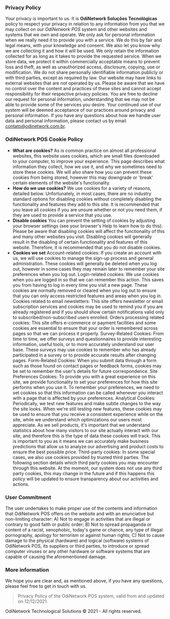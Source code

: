 ### Privacy Policy
Your privacy is important to us. It is **OdiNetwork Soluções Tecnológicas** policy to respect your privacy in relation to any information from you that we may collect on our *OdiNetwork POS* system and other websites and systems that we own and operate. We only ask for personal information when we really need it to provide you with a service. We do this by fair and legal means, with your knowledge and consent. We also let you know why we are collecting it and how it will be used. We only retain the information collected for as long as it takes to provide the requested service. When we store data, we protect it within commercially acceptable means to prevent loss and theft, as well as unauthorized access, disclosure, copying, use or modification. We do not share personally identifiable information publicly or with third parties, except as required by law. Our website may have links to external websites that are not operated by us. Please be aware that we have no control over the content and practices of these sites and cannot accept responsibility for their respective privacy policies. You are free to decline our request for personal information, understanding that we may not be able to provide some of the services you desire. Your continued use of our system will be deemed acceptance of our practices around privacy and personal information. If you have any questions about how we handle user data and personal information, please contact us by email contato@odinetwork.com.br.

### OdiNetwork POS Cookie Policy
- **What are cookies?**
As is common practice on almost all professional websites, this website uses cookies, which are small files downloaded to your computer, to improve your experience. This page describes what information they collect, how we use it, and why we sometimes need to store these cookies. We will also share how you can prevent these cookies from being stored, however this may downgrade or 'break' certain elements of the website's functionality.
- **How do we use cookies?**
We use cookies for a variety of reasons, detailed below. Unfortunately, in most cases, there are no industry standard options for disabling cookies without completely disabling the functionality and features they add to this site. It is recommended that you leave all cookies if you are unsure whether or not you need them, if they are used to provide a service that you use.
- **Disable cookies**
You can prevent the setting of cookies by adjusting your browser settings (see your browser's Help to learn how to do this). Please be aware that disabling cookies will affect the functionality of this and many other websites you visit. Disabling cookies will generally result in the disabling of certain functionality and features of this website. Therefore, it is recommended that you do not disable cookies.
- **Cookies we set**
Account-related cookies: If you create an account with us, we will use cookies to manage the sign-up process and general administration. These cookies will generally be deleted when you log out, however in some cases they may remain later to remember your site preferences when you log out.
Login-related cookies: We use cookies when you are logged in so that we can remember this action. This saves you from having to log in every time you visit a new page. These cookies are normally removed or cleared when you log out to ensure that you can only access restricted features and areas when you log in.
Cookies related to email newsletters: This site offers newsletter or email subscription services and cookies may be used to remind you if you are already registered and if you should show certain notifications valid only to subscribed/non-subscribed users enrolled.
Orders processing related cookies: This site offers e-commerce or payment facilities and some cookies are essential to ensure that your order is remembered across pages so that we can process it properly.
Survey-Related Cookies: From time to time, we offer surveys and questionnaires to provide interesting information, useful tools, or to more accurately understand our user base. These surveys may use cookies to remember who has already participated in a survey or to provide accurate results after changing pages.
Form-Related Cookies: When you submit data through a form such as those found on contact pages or feedback forms, cookies may be set to remember the user's details for future correspondence.
Site Preferences Cookies: To provide you with a great experience on this site, we provide functionality to set your preferences for how this site performs when you use it. To remember your preferences, we need to set cookies so that this information can be called whenever you interact with a page that is affected by your preferences.
Analytical Cookies: Periodically, we test new features and make subtle changes to the way the site looks. When we're still testing new features, these cookies may be used to ensure that you receive a consistent experience while on the site, while we understand which optimizations our users most appreciate. As we sell products, it's important that we understand statistics about how many visitors to our site actually interact with our site, and therefore this is the type of data these cookies will track. This is important to you as it means we can accurately make business predictions that allow us to analyze our advertising and product costs to ensure the best possible price.
Third-party cookies: In some special cases, we also use cookies provided by trusted third parties. The following section details which third party cookies you may encounter through this website. At the moment, our system does not use any third party cookies, this may change in the future and if this happens this policy will be updated to ensure transparency about our activities and actions.

### User Commitment
The user undertakes to make proper use of the contents and information that OdiNetwork POS offers on the website and with an enunciative but non-limiting character:
A) Not to engage in activities that are illegal or contrary to good faith or public order;
B) Not to spread propaganda or content of a racist, xenophobic, today's game or chance, any type of illegal pornography, apology for terrorism or against human rights;
C) Not to cause damage to the physical (hardware) and logical (software) systems of OdiNetwork POS, its suppliers or third parties, to introduce or spread computer viruses or any other hardware or software systems that are capable of causing the aforementioned damage.

### More information
We hope you are clear and, as mentioned above, if you have any questions, please feel free to get in touch with us.

> Privacy Policy of the OdiNetwork POS system, valid from and updated on 12/12/2021.

OdiNetwork Technological Solutions © 2021 - All rights reserved.
